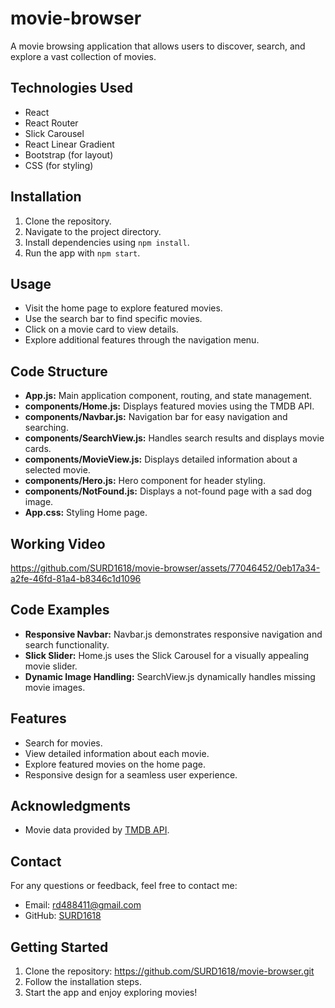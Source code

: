 # movie-browser
A movie browsing application that allows users to discover, search, and explore a vast collection of movies.

## Technologies Used

- React
- React Router
- Slick Carousel
- React Linear Gradient
- Bootstrap (for layout)
- CSS (for styling)

## Installation

1. Clone the repository.
2. Navigate to the project directory.
3. Install dependencies using `npm install`.
4. Run the app with `npm start`.

## Usage

- Visit the home page to explore featured movies.
- Use the search bar to find specific movies.
- Click on a movie card to view details.
- Explore additional features through the navigation menu.

## Code Structure

- **App.js:** Main application component, routing, and state management.
- **components/Home.js:** Displays featured movies using the TMDB API.
- **components/Navbar.js:** Navigation bar for easy navigation and searching.
- **components/SearchView.js:** Handles search results and displays movie cards.
- **components/MovieView.js:** Displays detailed information about a selected movie.
- **components/Hero.js:** Hero component for header styling.
- **components/NotFound.js:** Displays a not-found page with a sad dog image.
- **App.css:** Styling Home page.

## Working Video
https://github.com/SURD1618/movie-browser/assets/77046452/0eb17a34-a2fe-46fd-81a4-b8346c1d1096

## Code Examples

- **Responsive Navbar:** Navbar.js demonstrates responsive navigation and search functionality.
- **Slick Slider:** Home.js uses the Slick Carousel for a visually appealing movie slider.
- **Dynamic Image Handling:** SearchView.js dynamically handles missing movie images.

## Features

- Search for movies.
- View detailed information about each movie.
- Explore featured movies on the home page.
- Responsive design for a seamless user experience.

## Acknowledgments

- Movie data provided by [TMDB API](https://www.themoviedb.org/).

## Contact

For any questions or feedback, feel free to contact me:
- Email: rd488411@gmail.com
- GitHub: [SURD1618](https://github.com/SURD1618)

## Getting Started

1. Clone the repository: https://github.com/SURD1618/movie-browser.git
2. Follow the installation steps.
3. Start the app and enjoy exploring movies!


